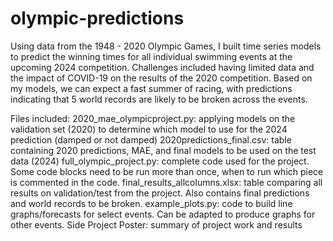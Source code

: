 # olympic-predictions
Using data from the 1948 - 2020 Olympic Games, I built time series models to predict the winning times for all individual swimming events at the upcoming 2024 competition. Challenges included having limited data and the impact of COVID-19 on the results of the 2020 competition. Based on my models, we can expect a fast summer of racing, with predictions indicating that 5 world records are likely to be broken across the events.

Files included:
2020_mae_olympicproject.py: applying models on the validation set (2020) to determine which model to use for the 2024 prediction (damped or not damped)
2020predictions_final.csv: table containing 2020 predictions, MAE, and final models to be used on the test data (2024)
full_olympic_project.py: complete code used for the project. Some code blocks need to be run more than once, when to run which piece is commented in the code.
final_results_allcolumns.xlsx: table comparing all results on validation/test from the project. Also contains final predictions and world records to be broken.
example_plots.py: code to build line graphs/forecasts for select events. Can be adapted to produce graphs for other events.
Side Project Poster: summary of project work and results
